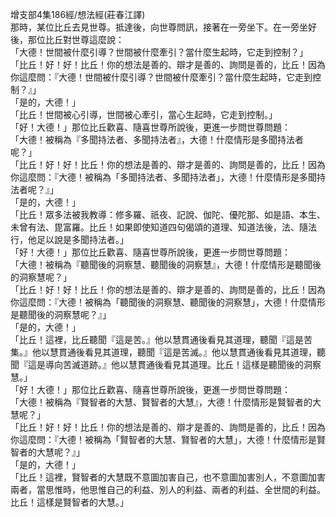 增支部4集186經/想法經(莊春江譯)  
那時，某位比丘去見世尊。抵達後，向世尊問訊，接著在一旁坐下。在一旁坐好後，那位比丘對世尊這麼說：  
「大德！世間被什麼引導？世間被什麼牽引？當什麼生起時，它走到控制？」  
「比丘！好！好！比丘！你的想法是善的、辯才是善的、詢問是善的，比丘！因為你這麼問：『大德！世間被什麼引導？世間被什麼牽引？當什麼生起時，它走到控制？』」  
「是的，大德！」  
「比丘！世間被心引導，世間被心牽引，當心生起時，它走到控制。」  
「好！大德！」那位比丘歡喜、隨喜世尊所說後，更進一步問世尊問題：  
「大德！被稱為『多聞持法者、多聞持法者』，大德！什麼情形是多聞持法者呢？」  
「比丘！好！好！比丘！你的想法是善的、辯才是善的、詢問是善的，比丘！因為你這麼問：『大德！被稱為「多聞持法者、多聞持法者」，大德！什麼情形是多聞持法者呢？』」  
「是的，大德！」  
「比丘！眾多法被我教導：修多羅、祇夜、記說、伽陀、優陀那、如是語、本生、未曾有法、毘富羅。比丘！如果即使知道四句偈頌的道理、知道法後，法、隨法行，他足以說是多聞持法者。」  
「好！大德！」那位比丘歡喜、隨喜世尊所說後，更進一步問世尊問題：  
「大德！被稱為『聽聞後的洞察慧、聽聞後的洞察慧』，大德！什麼情形是聽聞後的洞察慧呢？」  
「比丘！好！好！比丘！你的想法是善的、辯才是善的、詢問是善的，比丘！因為你這麼問：『大德！被稱為「聽聞後的洞察慧、聽聞後的洞察慧」，大德！什麼情形是聽聞後的洞察慧呢？』」  
「是的，大德！」  
「比丘！這裡，比丘聽聞『這是苦。』他以慧貫通後看見其道理，聽聞『這是苦集。』他以慧貫通後看見其道理，聽聞『這是苦滅。』他以慧貫通後看見其道理，聽聞『這是導向苦滅道跡。』他以慧貫通後看見其道理。比丘！這樣是聽聞後的洞察慧。」  
「好！大德！」那位比丘歡喜、隨喜世尊所說後，更進一步問世尊問題：  
「大德！被稱為『賢智者的大慧、賢智者的大慧』，大德！什麼情形是賢智者的大慧呢？」  
「比丘！好！好！比丘！你的想法是善的、辯才是善的、詢問是善的，比丘！因為你這麼問：『大德！被稱為「賢智者的大慧、賢智者的大慧」，大德！什麼情形是賢智者的大慧呢？』」  
「是的，大德！」  
「比丘！這裡，賢智者的大慧既不意圖加害自己，也不意圖加害別人，不意圖加害兩者，當思惟時，他思惟自己的利益、別人的利益、兩者的利益、全世間的利益。比丘！這樣是賢智者的大慧。」  
  
  
